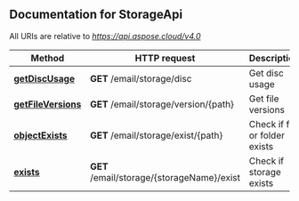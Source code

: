 ## Documentation for StorageApi

All URIs are relative to *https://api.aspose.cloud/v4.0*

Method | HTTP request | Description
------ | ------------ | -----------
[**getDiscUsage**](StorageApi.md#getDiscUsage) | **GET** /email/storage/disc | Get disc usage
[**getFileVersions**](StorageApi.md#getFileVersions) | **GET** /email/storage/version/{path} | Get file versions
[**objectExists**](StorageApi.md#objectExists) | **GET** /email/storage/exist/{path} | Check if file or folder exists
[**exists**](StorageApi.md#exists) | **GET** /email/storage/{storageName}/exist | Check if storage exists



